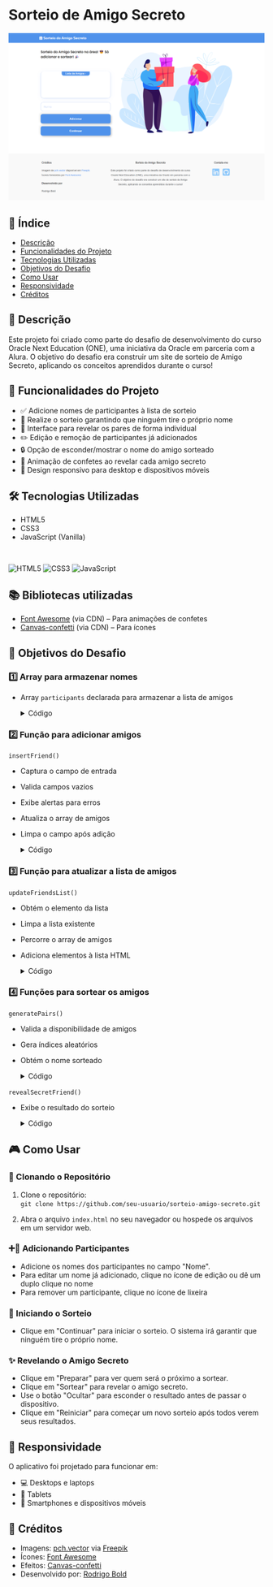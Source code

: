# Sorteio de Amigo Secreto
![Imagem do projeto](./img/page.png)

## 📜 Índice

- [Descrição](#-descrição)
- [Funcionalidades do Projeto](#-funcionalidades-do-projeto)
- [Tecnologias Utilizadas](#-tecnologias-utilizadas)
- [Objetivos do Desafio](#-objetivos-do-desafio)
- [Como Usar](#-como-usar)
- [Responsividade](#-responsividade)
- [Créditos](#-créditos)

## 📝 Descrição
Este projeto foi criado como parte do desafio de desenvolvimento do curso Oracle Next Education (ONE), uma iniciativa da Oracle em parceria com a Alura. O objetivo do desafio era construir um site de sorteio de Amigo Secreto, aplicando os conceitos aprendidos durante o curso!

## 🚀 Funcionalidades do Projeto

- ✅ Adicione nomes de participantes à lista de sorteio  
- 🎉 Realize o sorteio garantindo que ninguém tire o próprio nome  
- 👥 Interface para revelar os pares de forma individual
- ✏️ Edição e remoção de participantes já adicionados
- 🔒 Opção de esconder/mostrar o nome do amigo sorteado  
- 🎊 Animação de confetes ao revelar cada amigo secreto
- 📱 Design responsivo para desktop e dispositivos móveis

## 🛠️ Tecnologias Utilizadas
- HTML5  
- CSS3  
- JavaScript (Vanilla)  

<br>

<span>![HTML5](https://img.shields.io/badge/HTML5-%23E34F26.svg?style=flat&logo=html5&logoColor=white)</span> 
<span>![CSS3](https://img.shields.io/badge/CSS3-%231572B6.svg?style=flat&logo=css3&logoColor=white)</span> 
<span>![JavaScript](https://img.shields.io/badge/JavaScript-%23F7DF1E.svg?style=flat&logo=javascript&logoColor=black)</span> 


## 📚 Bibliotecas utilizadas
- [Font Awesome](https://fontawesome.com/) (via CDN) – Para animações de confetes
- [Canvas-confetti](https://cdn.jsdelivr.net/npm/canvas-confetti) (via CDN) – Para ícones 


## 🎯 Objetivos do Desafio

### 1️⃣ Array para armazenar nomes 

- Array `participants` declarada para armazenar a lista de amigos 

    <details>
    <summary>Código</summary>
    <br>

    ```javascript
    let participants = [];
    ```
    </details>

### 2️⃣ Função para adicionar amigos 

`insertFriend()`  

- Captura o campo de entrada 
- Valida campos vazios
- Exibe alertas para erros  
- Atualiza o array de amigos  
- Limpa o campo após adição   

    <details>
    <summary>Código</summary>
    <br>

    ```javascript
    function insertFriend() { 
        const inputName = document.getElementById('inputField'); 
        const normalizedName = inputName.value.trim(); 
        if (normalizedName === '') { 
            showAlertMessage("Por favor, insira um nome!"); 
        } else if (participants.map(p => p.toLowerCase()).includes(normalizedName.toLowerCase())) { 
            showAlertMessage(`${normalizedName} já está na lista!`); 
        } else { 
            participants.push(normalizedName); 
            updateFriendsList(); 
            inputName.value = ''; 
        } 
    }
    ```
    </details>


### 3️⃣ Função para atualizar a lista de amigos 

`updateFriendsList()`

- Obtém o elemento da lista  
- Limpa a lista existente  
- Percorre o array de amigos  
- Adiciona elementos à lista HTML  

    <details>
    <summary>Código</summary>
    <br>

    ```javascript
    function updateFriendsList() { 
        const list = document.getElementById('participantsList'); 
        list.innerHTML = ''; 
        participants.forEach((friend, index) => { 
            list.prepend(createParticipantItem(friend, index)); 
        }); 
    }
    ```
    </details>

### 4️⃣ Funções para sortear os amigos 
`generatePairs()`  

- Valida a disponibilidade de amigos  
- Gera índices aleatórios  
- Obtém o nome sorteado  

    <details>
    <summary>Código</summary>
    <br>

    ```javascript
    function generatePairs(participants) { 
        if (participants.length < 2) { 
            showAlertMessage("Por favor, adicione mais amigos!"); 
            return; 
        } 
        let pickedFriends; 
        let isValid = false; 
        while (!isValid) { 
            pickedFriends = [...participants]; 
            shuffleArray(pickedFriends); 
            isValid = pickedFriends.every((friend, index) => friend !== participants[index]); 
        } 
        const friendsPairs = {}; 
        participants.forEach((participant, index) => { 
            friendsPairs[participant] = pickedFriends[index]; 
        }); 
        return friendsPairs; 
    }
    ```
    </details>

`revealSecretFriend()`  

- Exibe o resultado do sorteio     

    <details>
    <summary>Código</summary>
    <br>

    ```javascript
    function revealSecretFriend(button) {
        if (currentPairIndex < entries.length) {
            const [drawer, friend] = entries[currentPairIndex];
            displayDrawResult(drawer, friend);
            // O restante do código continua...
        }
    }
    ```
    </details>

## 🎮 Como Usar

### 📂 Clonando o Repositório
1. Clone o repositório:  
   `git clone https://github.com/seu-usuario/sorteio-amigo-secreto.git`

2. Abra o arquivo `index.html` no seu navegador ou hospede os arquivos em um servidor web.

### ➕👫 Adicionando Participantes
- Adicione os nomes dos participantes no campo "Nome".
- Para editar um nome já adicionado, clique no ícone de edição ou dê um duplo clique no nome
- Para remover um participante, clique no ícone de lixeira

### 🎲 Iniciando o Sorteio
- Clique em "Continuar" para iniciar o sorteio. O sistema irá garantir que ninguém tire o próprio nome.

### ✨  Revelando o Amigo Secreto
- Clique em "Preparar" para ver quem será o próximo a sortear.
- Clique em "Sortear" para revelar o amigo secreto.
- Use o botão "Ocultar" para esconder o resultado antes de passar o dispositivo.
- Clique em "Reiniciar" para começar um novo sorteio após todos verem seus resultados.

## 📱 Responsividade
O aplicativo foi projetado para funcionar em:

- 💻 Desktops e laptops  
- 📱 Tablets  
- 📲 Smartphones e dispositivos móveis

## 👥 Créditos
- Imagens: [pch.vector](https://www.freepik.com/author/pch-vector) via [Freepik](https://www.freepik.com/)  
- Ícones: [Font Awesome](https://fontawesome.com/)  
- Efeitos: [Canvas-confetti](https://cdn.jsdelivr.net/npm/canvas-confetti)  
- Desenvolvido por: [Rodrigo Bold](https://www.linkedin.com/in/rodrigo-bold/)

<br>
